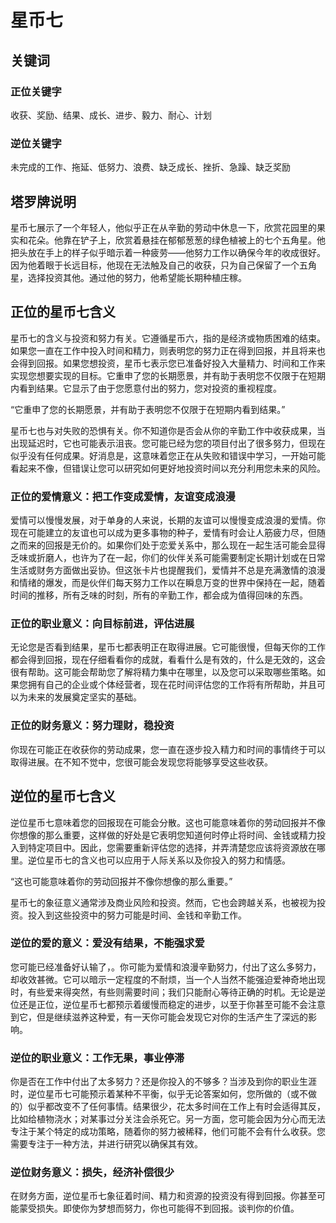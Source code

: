 # 星币七

## 关键词

### 正位关键字
收获、奖励、结果、成长、进步、毅力、耐心、计划

### 逆位关键字
未完成的工作、拖延、低努力、浪费、缺乏成长、挫折、急躁、缺乏奖励

## 塔罗牌说明

星币七展示了一个年轻人，他似乎正在从辛勤的劳动中休息一下，欣赏花园里的果实和花朵。他靠在铲子上，欣赏着悬挂在郁郁葱葱的绿色植被上的七个五角星。他把头放在手上的样子似乎暗示着一种疲劳——他努力工作以确保今年的收成很好。因为他着眼于长远目标，他现在无法触及自己的收获，只为自己保留了一个五角星，选择投资其他。通过他的努力，他希望能长期种植庄稼。

## 正位的星币七含义

星币七的含义与投资和努力有关。它遵循星币六，指的是经济或物质困难的结束。如果您一直在工作中投入时间和精力，则表明您的努力正在得到回报，并且将来也会得到回报。如果您想投资，星币七表示您已准备好投入大量精力、时间和工作来实现您想要实现的目标。它重申了您的长期愿景，并有助于表明您不仅限于在短期内看到结果。它显示了由于您愿意付出的努力，您对投资的重视程度。

“它重申了您的长期愿景，并有助于表明您不仅限于在短期内看到结果。”

星币七也与对失败的恐惧有关。你不知道你是否会从你的辛勤工作中收获成果，当出现延迟时，它也可能表示沮丧。您可能已经为您的项目付出了很多努力，但现在似乎没有任何成果。好消息是，这意味着您正在从失败和错误中学习，一开始可能看起来不像，但错误让您可以研究如何更好地投资时间以充分利用您未来的风险。

### 正位的爱情意义：把工作变成爱情，友谊变成浪漫

爱情可以慢慢发展，对于单身的人来说，长期的友谊可以慢慢变成浪漫的爱情。你现在可能建立的友谊也可以成为更多事物的种子，爱情有时会让人筋疲力尽，但随之而来的回报是无价的。如果你们处于恋爱关系中，那么现在一起生活可能会显得乏味或折磨人，也许为了在一起，你们的伙伴关系可能需要制定长期计划或在日常生活或财务方面做出妥协。但这张卡片也提醒我们，爱情并不总是充满激情的浪漫和情绪的爆发，而是伙伴们每天努力工作以在瞬息万变的世界中保持在一起，随着时间的推移，所有乏味的时刻，所有的辛勤工作，都会成为值得回味的东西。

### 正位的职业意义：向目标前进，评估进展

无论您是否看到结果，星币七都表明正在取得进展。它可能很慢，但每天你的工作都会得到回报，现在仔细看看你的成就，看看什么是有效的，什么是无效的，这会很有帮助。这可能会帮助您了解将精力集中在哪里，以及您可以采取哪些策略。如果您拥有自己的企业或个体经营者，现在花时间评估您的工作将有所帮助，并且可以为未来的发展奠定坚实的基础。

### 正位的财务意义：努力理财，稳投资

你现在可能正在收获你的劳动成果，您一直在逐步投入精力和时间的事情终于可以取得进展。在不知不觉中，您很可能会发现您将能够享受这些收获。

## 逆位的星币七含义

逆位星币七意味着您的回报现在可能会分散。这也可能意味着你的劳动回报并不像你想像的那么重要，这样做的好处是它表明您知道何时停止将时间、金钱或精力投入到特定项目中。因此，您需要重新评估您的选择，并弄清楚您应该将资源放在哪里。逆位星币七的含义也可以应用于人际关系以及你投入的努力和情感。

“这也可能意味着你的劳动回报并不像你想像的那么重要。”

星币七的象征意义通常涉及商业风险和投资。然而，它也会跨越关系，也被视为投资。投入到这些投资中的努力可能是时间、金钱和辛勤工作。

### 逆位的爱的意义：爱没有结果，不能强求爱

您可能已经准备好认输了，。你可能为爱情和浪漫辛勤努力，付出了这么多努力，却收效甚微。它可以暗示一定程度的不耐烦，当一个人当然不能强迫爱神奇地出现时，有些爱来得突然，有些则需要时间；我们只能耐心等待正确的时机。无论是逆位还是正位，逆位星币七都预示着缓慢而稳定的进步，以至于你甚至可能不会注意到它，但是继续滋养这种爱，有一天你可能会发现它对你的生活产生了深远的影响。

### 逆位的职业意义：工作无果，事业停滞

你是否在工作中付出了太多努力？还是你投入的不够多？当涉及到你的职业生涯时，逆位星币七可能预示着某种不平衡，似乎无论答案如何，您所做的（或不做的）似乎都改变不了任何事情。结果很少，花太多时间在工作上有时会适得其反，比如给植物浇水；对某事过分关注会杀死它。另一方面，您可能会因为分心而无法专注于某个特定的成功策略，随着你的努力被稀释，他们可能不会有什么收获。您需要专注于一种方法，并进行研究以确保其有效。

### 逆位财务意义：损失，经济补偿很少

在财务方面，逆位星币七象征着时间、精力和资源的投资没有得到回报。你甚至可能蒙受损失。即使你为梦想而努力，你也可能得不到回报。谈判你的价值。